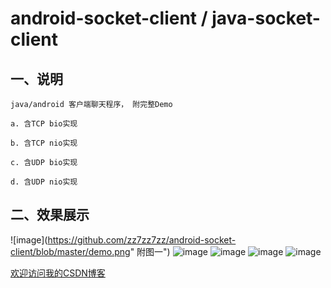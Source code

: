 android-socket-client / java-socket-client
=====================
## 一、说明

    java/android 客户端聊天程序， 附完整Demo
    
    a. 含TCP bio实现
    
    b. 含TCP nio实现
    
    c. 含UDP bio实现
    
    d. 含UDP nio实现


## 二、效果展示 

![image](https://github.com/zz7zz7zz/android-socket-client/blob/master/demo.png" 附图一")
![image](http://img.blog.csdn.net/20130721123950359 "附图二")
![image](http://img.blog.csdn.net/20130721124120640 "附图三")
![image](http://img.blog.csdn.net/20130721124507812 "附图四") 
![image](http://img.blog.csdn.net/20130721124542781 "附图五")









[欢迎访问我的CSDN博客](http://blog.csdn.net/zz7zz7zz)<br />





